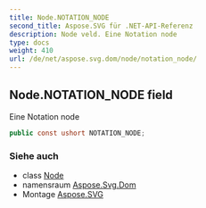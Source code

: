 ```yaml
---
title: Node.NOTATION_NODE
second_title: Aspose.SVG für .NET-API-Referenz
description: Node veld. Eine Notation node
type: docs
weight: 410
url: /de/net/aspose.svg.dom/node/notation_node/
---
```

## Node.NOTATION_NODE field

Eine Notation node

```csharp
public const ushort NOTATION_NODE;
```

### Siehe auch

* class [Node](../)
* namensraum [Aspose.Svg.Dom](../../node/)
* Montage [Aspose.SVG](../../../)


